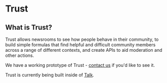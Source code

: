 # Trust

## What is Trust?

Trust allows newsrooms to see how people behave in their community, to build simple formulas that find helpful and difficult community members across a range of different contexts, and create APIs to aid moderation and other actions.

We have a working prototype of Trust - [contact us](https://coralproject.net/contact.html) if you'd like to see it. 

Trust is currently being built inside of [Talk](https://coralproject.net/products/talk.html). 

